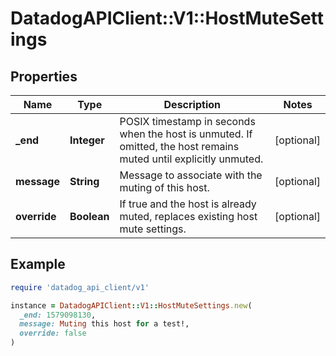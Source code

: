# DatadogAPIClient::V1::HostMuteSettings

## Properties

| Name         | Type        | Description                                                                                                       | Notes      |
| ------------ | ----------- | ----------------------------------------------------------------------------------------------------------------- | ---------- |
| **\_end**    | **Integer** | POSIX timestamp in seconds when the host is unmuted. If omitted, the host remains muted until explicitly unmuted. | [optional] |
| **message**  | **String**  | Message to associate with the muting of this host.                                                                | [optional] |
| **override** | **Boolean** | If true and the host is already muted, replaces existing host mute settings.                                      | [optional] |

## Example

```ruby
require 'datadog_api_client/v1'

instance = DatadogAPIClient::V1::HostMuteSettings.new(
  _end: 1579098130,
  message: Muting this host for a test!,
  override: false
)
```
